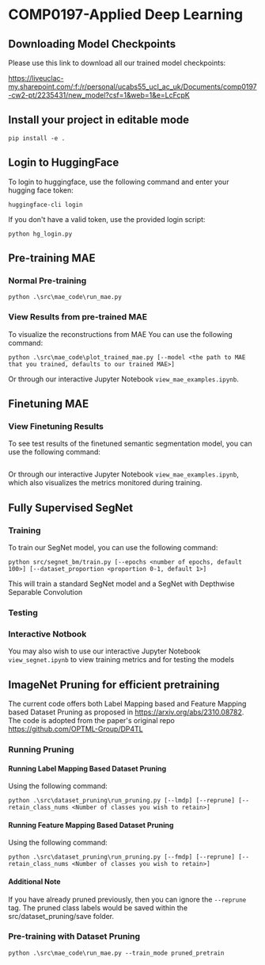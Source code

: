 # COMP0197-Applied Deep Learning

## Downloading Model Checkpoints
Please use this link to download all our trained model checkpoints:

https://liveuclac-my.sharepoint.com/:f:/r/personal/ucabs55_ucl_ac_uk/Documents/comp0197-cw2-pt/2235431/new_model?csf=1&web=1&e=LcFcpK


## Install your project in editable mode
```
pip install -e .
```

## Login to HuggingFace
To login to huggingface, use the following command and enter your hugging face token:
```
huggingface-cli login
```

If you don't have a valid token, use the provided login script:
```
python hg_login.py
```

## Pre-training MAE

### Normal Pre-training
```
python .\src\mae_code\run_mae.py
```

### View Results from pre-trained MAE
To visualize the reconstructions from MAE You can use the following command:
```
python .\src\mae_code\plot_trained_mae.py [--model <the path to MAE that you trained, defaults to our trained MAE>]
```

Or through our interactive Jupyter Notebook ```view_mae_examples.ipynb```.


## Finetuning MAE

### View Finetuning Results
To see test results of the finetuned semantic segmentation model, you can use the following command:
```

```
Or through our interactive Jupyter Notebook ```view_mae_examples.ipynb```, which also visualizes the metrics monitored during training.


## Fully Supervised SegNet

### Training
To train our SegNet model, you can use the following command:
```
python src/segnet_bm/train.py [--epochs <number of epochs, default 100>] [--dataset_proportion <proportion 0-1, default 1>]
```
This will train a standard SegNet model and a SegNet with Depthwise Separable Convolution

### Testing



### Interactive Notbook
You may also wish to use our interactive Jupyter Notebook ```view_segnet.ipynb``` to view training metrics and for testing the models



## ImageNet Pruning for efficient pretraining

The current code offers both Label Mapping based and Feature Mapping based Dataset Pruning as proposed in https://arxiv.org/abs/2310.08782. The code is adopted from the paper's original repo https://github.com/OPTML-Group/DP4TL 

### Running Pruning

#### Running Label Mapping Based Dataset Pruning
Using the following command:
```
python .\src\dataset_pruning\run_pruning.py [--lmdp] [--reprune] [--retain_class_nums <Number of classes you wish to retain>]
```

#### Running Feature Mapping Based Dataset Pruning
Using the following command:
```
python .\src\dataset_pruning\run_pruning.py [--fmdp] [--reprune] [--retain_class_nums <Number of classes you wish to retain>]
```

#### Additional Note

If you have already pruned previously, then you can ignore the ```--reprune``` tag. The pruned class labels would be saved within the src/dataset_pruning/save folder.


### Pre-training with Dataset Pruning
```
python .\src\mae_code\run_mae.py --train_mode pruned_pretrain
```
